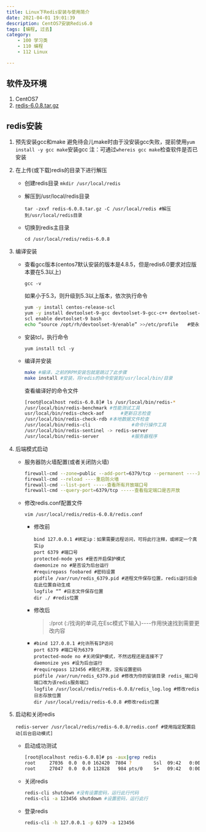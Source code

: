 ```yaml
---
title: Linux下Redis安装与使用简介
date: 2021-04-01 19:01:39
description: CentOS7安装Redis6.0
tags: [编程, 过去]
category:
    - 100 学习类
    - 110 编程
    - 112 Linux

---
```


## 软件及环境

1. CentOS7
2. [redis-6.0.8.tar.gz](https://redis.io/download)

## redis安装
1. 预先安装gcc和make
避免待会儿make时由于没安装gcc失败，提前使用`yum install -y gcc make`安装gcc
注：可通过`whereis gcc make`检查软件是否已安装

2. 在上传(或下载)redis的目录下进行解压

   - 创建redis目录
     `mkdir /usr/local/redis `

   - 解压到/usr/local/redis目录

     `tar -zxvf redis-6.0.8.tar.gz -C /usr/local/redis #解压到/usr/local/redis目录`

   - 切换到redis主目录

     `cd /usr/local/redis/redis-6.0.8`

3. 编译安装

   - 查看gcc版本(centos7默认安装的版本是4.8.5，但是redis6.0要求对应版本要在5.3以上)

     `gcc -v`

     如果小于5.3，则升级到5.3以上版本，依次执行命令

     ```sh
     yum -y install centos-release-scl
     yum -y install devtoolset-9-gcc devtoolset-9-gcc-c++ devtoolset-9-binutils
     scl enable devtoolset-9 bash
     echo “source /opt/rh/devtoolset-9/enable” >>/etc/profile　　#使永久生效
     ```

   - 安装tcl，执行命令

     `yum install tcl -y`

   - 编译并安装

     ```sh
     make #编译，之前的RPM安装包就是跳过了此步骤
     make install #安装，将redis的命令安装到/usr/local/bin/目录
     ```

     查看编译好的命令文件

     ```sh
     [root@localhost redis-6.0.8]# ls /usr/local/bin/redis-*
     /usr/local/bin/redis-benchmark	#性能测试工具
     usr/local/bin/redis-check-aof		#更新日志检查
     /usr/local/bin/redis-check-rdb	#本地数据文件检查
     /usr/local/bin/redis-cli				#命令行操作工具
     /usr/local/bin/redis-sentinel -> redis-server
     /usr/local/bin/redis-server			#服务器程序
     ```

4. 后端模式启动

   - 服务器防火墙配置(或者关闭防火墙)

     ```sh
     firewall-cmd --zone=public --add-port=6379/tcp --permanent ----添加6379端口
     firewall-cmd --reload ----重启防火墙
     firewall-cmd --list-port -----查看所有开放端口号
     firewall-cmd --query-port=6379/tcp -----查看指定端口是否开放
     ```

   - 修改redis.conf配置文件

     `vim /usr/local/redis/redis-6.0.8/redis.conf`

     - 修改前

       ```
       bind 127.0.0.1 #绑定ip：如果需要远程访问，可将此行注释，或绑定一个真实ip
       port 6379 #端口号
       protected-mode yes #是否开启保护模式
       daemonize no #是否设为后台运行
       #requirepass foobared #密码设置
       pidfile /var/run/redis_6379.pid #进程文件保存位置，redis运行后会在此位置自动生成
       logfile “” #日志文件保存位置
       dir ./ #redis位置
       ```

     - 修改后

       > :/prot (:/找询的单词,在Esc模式下输入)----作用快速找到需要更改内容

     - ```
       #bind 127.0.0.1 #允许所有IP访问
       port 6379 #端口号为6379
       protected-mode no #关闭保护模式，不然远程还是连接不了
       daemonize yes #设为后台运行
       #requirepass 123456 #简化开发，没有设置密码
       pidfile /var/run/redis_6379.pid #修改为你的安装目录 redis_端口号 端口改为该redis服务端口
       logfile /usr/local/redis/redis-6.0.8/redis_log.log #修改redis日志存放位置
       dir /usr/local/redis/redis-6.0.8 #修改redis位置
       ```

5. 启动和关闭redis

   ```
   redis-server /usr/local/redis/redis-6.0.8/redis.conf #使用指定配置启动[后台启动模式]
   ```

   - 启动成功测试

     ```sh
     [root@localhost redis-6.0.8]# ps -aux|grep redis
     root     27036  0.0  0.0 162420  7804 ?        Ssl  09:42   0:00 redis-server *:6379
     root     27047  0.0  0.0 112828   984 pts/0    S+   09:42   0:00 grep --color=auto redis
     ```

   - 关闭redis

     ```sh
     redis-cli shutdown #没有设置密码，运行此行代码
     redis-cli -a 123456 shutdown #设置密码，运行此行
     ```

   - 登录redis

     ```sh
     redis-cli -h 127.0.0.1 -p 6379 -a 123456
     ```





